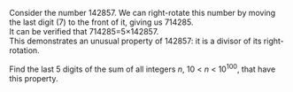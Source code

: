 <p>Consider the number 142857. We can right-rotate this number by moving the last digit (7) to the front of it, giving us 714285.<br />
It can be verified that 714285=5×142857.<br />
This demonstrates an unusual property of 142857: it is a divisor of its right-rotation.</p>
<p>Find the last 5 digits of the sum of all integers <var>n</var>, 10 &lt; <var>n</var> &lt; 10<sup>100</sup>, that have this property.</p>

